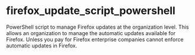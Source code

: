 # firefox_update_script_powershell
PowerShell script to manage Firefox updates at the organization level. This allows an organization to manage the automatic updates available for Firefox. Unless you pay for Firefox enterprise companies cannot enforce automatic updates in Firefox.
